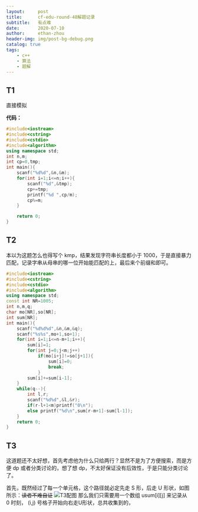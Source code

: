```yaml
---
layout:     post
title:      cf-edu-round-48解题记录
subtitle:   有点难
date:       2020-07-10
author:     ethan-zhou
header-img: img/post-bg-debug.png
catalog: true
tags:
    - c++
    - 算法
    - 题解
---
```

## T1
直接模拟

**代码：**
```cpp
#include<iostream>
#include<cstring>
#include<cstdio>
#include<algorithm>
using namespace std;
int n,m;
int cp=0,tmp;
int main(){
	scanf("%d%d",&n,&m);
	for(int i=1;i<=n;i++){
		scanf("%d",&tmp);
		cp+=tmp;
		printf("%d ",cp/m);
		cp%=m;
	}

	return 0;
}
```

## T2
本以为这题怎么也得写个 kmp，结果发现字符串长度都小于 1000，于是直接暴力匹配，记录字串从母串的哪一位开始能匹配的上，最后来个前缀和即可。
```cpp
#include<iostream>
#include<cstring>
#include<cstdio>
#include<algorithm>
using namespace std;
const int NR=1005;
int n,m,q;
char mo[NR],so[NR];
int sum[NR];
int main(){
	scanf("%d%d%d",&n,&m,&q);
	scanf("%s%s",mo+1,so+1);
	for(int i=1;i<=n-m+1;i++){
		sum[i]=1;
		for(int j=0;j<m;j++)
			if(mo[i+j]!=so[j+1]){
				sum[i]=0;
				break;
			}
		sum[i]+=sum[i-1];
	}
	while(q--){
		int l,r;
		scanf("%d%d",&l,&r);
		if(r-l+1<m)printf("0\n");
		else printf("%d\n",sum[r-m+1]-sum[l-1]);
	}
	return 0;
}
```
## T3
这道题还不太好想，首先考虑他为什么只给两行？显然不是为了方便搜索，而是方便 dp 或者分类讨论的，想了想 dp，不太好保证没有后效性，于是只能分类讨论了。

首先，既然经过了每一个单元格，这个路径就必定先走 S 形，后走 U 形状，如图所示：~~读者不难自证~~
![T3配图](https://pic.downk.cc/item/5f087f0f14195aa594edc3bc.jpg)
那么我们只需要用一个数组 usum[i][j] 来记录从 0 时刻， (i,j) 号格子开始向右走U形状，总共收集到的，
<!--stackedit_data:
eyJoaXN0b3J5IjpbLTIwNjI1MjQxMTMsMTQxMDUwOTkyNiwtMT
IyODEyNDA5NywtNjIzNzkyMzg1LC0xNTExMDE1MzcwLC0xMzkx
NTYyOTQxLC0yMDIyNzg0MDY5XX0=
-->